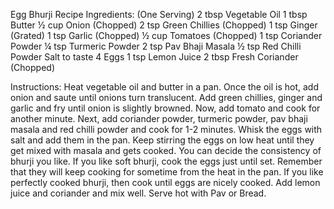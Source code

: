 Egg Bhurji Recipe
Ingredients: (One Serving)
2 tbsp Vegetable Oil
1 tbsp Butter
½ cup Onion (Chopped)
2 tsp Green Chillies (Chopped)
1 tsp Ginger (Grated)
1 tsp Garlic (Chopped)
½ cup Tomatoes (Chopped)
1 tsp Coriander Powder
¼ tsp Turmeric Powder
2 tsp Pav Bhaji Masala
½ tsp Red Chilli Powder
Salt to taste
4 Eggs
1 tsp Lemon Juice
2 tbsp Fresh Coriander (Chopped)

Instructions:
Heat vegetable oil and butter in a pan.
Once the oil is hot, add onion and saute until onions turn translucent.
Add green chillies, ginger and garlic and fry until onion is slightly browned.
Now, add tomato and cook for another minute.
Next, add coriander powder, turmeric powder, pav bhaji masala and red chilli powder and cook for 1-2 minutes.
Whisk the eggs with salt and add them in the pan.
Keep stirring the eggs on low heat until they get mixed with masala and gets cooked.
You can decide the consistency of bhurji you like.
If you like soft bhurji, cook the eggs just until set. Remember that they will keep cooking for sometime from the heat in the pan.
If you like perfectly cooked bhurji, then cook until eggs are nicely cooked.
Add lemon juice and coriander and mix well.
Serve hot with Pav or Bread.